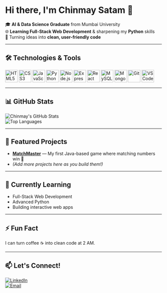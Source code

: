 # Hi there, I'm Chinmay Satam 👋

🎓 **AI & Data Science Graduate** from Mumbai University  
🌐 **Learning Full-Stack Web Development** & sharpening my **Python** skills  
🚀 Turning ideas into **clean, user-friendly code**  

---

## 🛠 Technologies & Tools
<p>
<img src="https://cdn.jsdelivr.net/gh/devicons/devicon/icons/html5/html5-original.svg" width="40" alt="HTML5" />
<img src="https://cdn.jsdelivr.net/gh/devicons/devicon/icons/css3/css3-original.svg" width="40" alt="CSS3" />
<img src="https://cdn.jsdelivr.net/gh/devicons/devicon/icons/javascript/javascript-original.svg" width="40" alt="JavaScript" />
<img src="https://cdn.jsdelivr.net/gh/devicons/devicon/icons/python/python-original.svg" width="40" alt="Python" />
<img src="https://cdn.jsdelivr.net/gh/devicons/devicon/icons/nodejs/nodejs-original.svg" width="40" alt="Node.js" />
<img src="https://cdn.jsdelivr.net/gh/devicons/devicon/icons/express/express-original.svg" width="40" alt="Express" />
<img src="https://cdn.jsdelivr.net/gh/devicons/devicon/icons/react/react-original.svg" width="40" alt="React" />
<img src="https://cdn.jsdelivr.net/gh/devicons/devicon/icons/mysql/mysql-original.svg" width="40" alt="MySQL" />
<img src="https://cdn.jsdelivr.net/gh/devicons/devicon/icons/mongodb/mongodb-original.svg" width="40" alt="MongoDB" />
<img src="https://cdn.jsdelivr.net/gh/devicons/devicon/icons/git/git-original.svg" width="40" alt="Git" />
<img src="https://cdn.jsdelivr.net/gh/devicons/devicon/icons/vscode/vscode-original.svg" width="40" alt="VS Code" />
</p>

---

## 📊 GitHub Stats
![Chinmay's GitHub Stats](https://github-readme-stats.vercel.app/api?username=Chinmay852&show_icons=true&theme=tokyonight)  
![Top Languages](https://github-readme-stats.vercel.app/api/top-langs/?username=Chinmay852&layout=compact&theme=tokyonight)

---

## 📌 Featured Projects
- [**MatchMaster**](https://github.com/Chinmay852/MatchMaster) — My first Java-based game where matching numbers win 🎯  
- *(Add more projects here as you build them!)*

---

## 🌱 Currently Learning
- Full-Stack Web Development
- Advanced Python
- Building interactive web apps

---

## ⚡ Fun Fact
I can turn coffee ☕ into clean code at 2 AM.  

---

## 📫 Let's Connect!
[![LinkedIn](https://img.shields.io/badge/LinkedIn-blue?style=flat&logo=linkedin)](https://linkedin.com/in/your-link)  
[![Email](https://img.shields.io/badge/Email-red?style=flat&logo=gmail&logoColor=white)](mailto:your-email@gmail.com)  
